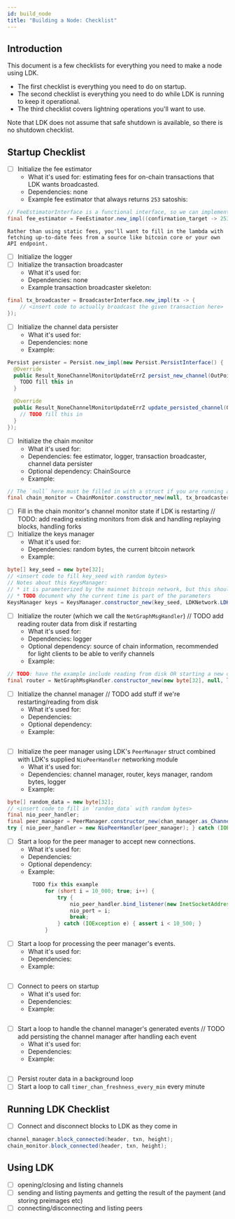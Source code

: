 ```yaml
---
id: build_node
title: "Building a Node: Checklist"
---
```


## Introduction

This document is a few checklists for everything you need to make a node using LDK.

* The first checklist is everything you need to do on startup.
* The second checklist is everything you need to do while LDK is running to keep it operational.
* The third checklist covers lightning operations you'll want to use.

Note that LDK does not assume that safe shutdown is available, so there is no 
shutdown checklist.

## Startup Checklist
- [ ] Initialize the fee estimator
  * What it's used for: estimating fees for on-chain transactions that LDK wants broadcasted.
  * Dependencies: none
  * Example fee estimator that always returns `253` satoshis:
```java
// FeeEstimatorInterface is a functional interface, so we can implement it with a lambda
final fee_estimator = FeeEstimator.new_impl((confirmation_target -> 253));
```
    Rather than using static fees, you'll want to fill in the lambda with fetching up-to-date fees from a source like bitcoin core or your own API endpoint.
- [ ] Initialize the logger
- [ ] Initialize the transaction broadcaster
  * What it's used for: 
  * Dependencies: none
  * Example transaction broadcaster skeleton:
```java
final tx_broadcaster = BroadcasterInterface.new_impl(tx -> {
    // <insert code to actually broadcast the given transaction here>
});
```
- [ ] Initialize the channel data persister
  * What it's used for: 
  * Dependencies: none
  * Example:
```java
Persist persister = Persist.new_impl(new Persist.PersistInterface() {
  @Override
  public Result_NoneChannelMonitorUpdateErrZ persist_new_channel(OutPoint id, ChannelMonitor data) {
    TODO fill this in
  }

  @Override
  public Result_NoneChannelMonitorUpdateErrZ update_persisted_channel(OutPoint id, ChannelMonitorUpdate update, ChannelMonitor data) {
    // TODO fill this in
  }
});
```
- [ ] Initialize the chain monitor
  * What it's used for: 
  * Dependencies: fee estimator, logger, transaction broadcaster, channel data persister
  * Optional dependency: ChainSource
  * Example:
```java
// The `null` here must be filled in with a struct if you are running a light client.
final chain_monitor = ChainMonitor.constructor_new(null, tx_broadcaster, logger, fee_estimator, persister);
```
- [ ] Fill in the chain monitor's channel monitor state if LDK is restarting
// TODO: add reading existing monitors from disk and handling replaying blocks, handling forks
- [ ] Initialize the keys manager
  * What it's used for: 
  * Dependencies: random bytes, the current bitcoin network
  * Example:
```java
byte[] key_seed = new byte[32];
// <insert code to fill key_seed with random bytes>
// Notes about this KeysManager:
// * it is parameterized by the mainnet bitcoin network, but this should be swapped out for testnet or regtest as needed.
// * TODO document why the current time is part of the parameters
KeysManager keys = KeysManager.constructor_new(key_seed, LDKNetwork.LDKNetwork_Bitcoin, System.currentTimeMillis() / 1000, (int) (System.currentTimeMillis() * 1000));
```
- [ ] Initialize the router (which we call the `NetGraphMsgHandler`)
// TODO add reading router data from disk if restarting
    * What it's used for: 
    * Dependencies: logger
    * Optional dependency: source of chain information, recommended for light clients to be able to verify channels
    * Example:
```java
// TODO: have the example include reading from disk OR starting a new one
final router = NetGraphMsgHandler.constructor_new(new byte[32], null, logger);
```
- [ ] Initialize the channel manager
// TODO add stuff if we're restarting/reading from disk
    * What it's used for: 
    * Dependencies: 
    * Optional dependency: 
    * Example:
```java
```
- [ ] Initialize the peer manager using LDK's `PeerManager` struct combined with LDK's supplied `NioPeerHandler` networking module
  * What it's used for: 
  * Dependencies: channel manager, router, keys manager, random bytes, logger
  * Example:
```java
byte[] random_data = new byte[32];
// <insert code to fill in `random_data` with random bytes>
final nio_peer_handler;
final peer_manager = PeerManager.constructor_new(chan_manager.as_ChannelMessageHandler(), router.as_RoutingMessageHandler(), keys_interface.get_node_secret(), random_data, logger);
try { nio_peer_handler = new NioPeerHandler(peer_manager); } catch (IOException e) { assert false; }
```
- [ ] Start a loop for the peer manager to accept new connections.
  * What it's used for: 
  * Dependencies: 
  * Optional dependency: 
  * Example:
```java
        TODO fix this example
            for (short i = 10_000; true; i++) {
                try {
                    nio_peer_handler.bind_listener(new InetSocketAddress("127.0.0.1", i));
                    nio_port = i;
                    break;
                } catch (IOException e) { assert i < 10_500; }
            }
```
- [ ] Start a loop for processing the peer manager's events.
  * What it's used for: 
  * Dependencies: 
  * Example:
```java
```
- [ ] Connect to peers on startup
  * What it's used for: 
  * Dependencies: 
  * Example:
```java
```
- [ ] Start a loop to handle the channel manager's generated events
// TODO add persisting the channel manager after handling each event
    * What it's used for: 
    * Dependencies: 
    * Example:
```java
```
- [ ] Persist router data in a background loop
- [ ] Start a loop to call `timer_chan_freshness_every_min` every minute

## Running LDK Checklist
- [ ] Connect and disconnect blocks to LDK as they come in
```java
channel_manager.block_connected(header, txn, height);
chain_monitor.block_connected(header, txn, height);
```

## Using LDK
- [ ] opening/closing and listing channels
- [ ] sending and listing payments and getting the result of the payment (and storing preimages etc)
- [ ] connecting/disconnecting and listing peers
